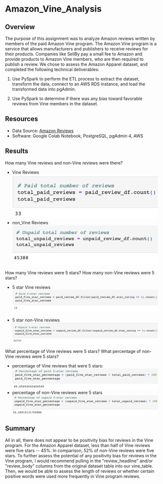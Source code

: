 # Amazon_Vine_Analysis

## Overview

The purpose of this assignment was to analyze Amazon reviews written by members of the paid Amazon Vine program. The Amazon Vine program is a service that allows manufacturers and publishers to receive reviews for their products. Companies like SellBy pay a small fee to Amazon and provide products to Amazon Vine members, who are then required to publish a review. We chose to assess the Amazon Apparel dataset, and completed the following technical deliverables:

1) Use PySpark to perform the ETL process to extract the dataset, transform the data, connect to an AWS RDS instance, and load the transformed data into pgAdmin. 

2) Use PySpark to determine if there was any bias toward favorable reviews from Vine members in the dataset. 

## Resources
- Data Source: [Amazon Reviews](https://s3.amazonaws.com/amazon-reviews-pds/tsv/index.txt)
- Software: Google Colab Notebook, PostgreSQL, pgAdmin 4, AWS


## Results

How many Vine reviews and non-Vine reviews were there?
- Vine Reviews
![vine_reviews](https://github.com/MichaelaAnastasiaAustin/Amazon_Vine_Analysis/blob/main/images/total_paid_reviews.png)
- non_Vine Reviews
![non_vine_reviews](https://github.com/MichaelaAnastasiaAustin/Amazon_Vine_Analysis/blob/main/images/total_unpaid_reviews.png)

How many Vine reviews were 5 stars? How many non-Vine reviews were 5 stars?
- 5 star Vine reviews
![paid_5star](https://github.com/MichaelaAnastasiaAustin/Amazon_Vine_Analysis/blob/main/images/paid_5star.png)

- 5 star non-Vine reviews
![unpaid_5star](https://github.com/MichaelaAnastasiaAustin/Amazon_Vine_Analysis/blob/main/images/unpaid_5star.png)

What percentage of Vine reviews were 5 stars? What percentage of non-Vine reviews were 5 stars?
- percentage of Vine reviews that were 5 stars:
![percent_paid_5star](https://github.com/MichaelaAnastasiaAustin/Amazon_Vine_Analysis/blob/main/images/percentage_paid_5star.png)
- percentage of non-Vine reviews were 5 stars
![percent_unpaid_5star](https://github.com/MichaelaAnastasiaAustin/Amazon_Vine_Analysis/blob/main/images/percentage_unpaid_5star.png)

## Summary
All in all, there does not appear to be positivity bias for reviews in the Vine program. For the Amazon Apparel dataset, less than half of Vine reviews were five stars -- 45%. In comparison, 52% of non-Vine reviews were five stars. To further assess the potential of any positivity bias for reviews in the Vine program, I would recommend pulling in the "review_headline" and/or "review_body" columns from the original dataset table into our vine_table. Then, we would be able to assess the length of reviews or whether certain positive words were used more frequently in Vine program reviews.

